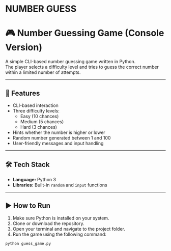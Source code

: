 # NUMBER GUESS
# 🎮 Number Guessing Game (Console Version)

A simple CLI-based number guessing game written in Python.  
The player selects a difficulty level and tries to guess the correct number within a limited number of attempts.

---

## 🚀 Features

- CLI-based interaction
- Three difficulty levels:
  - Easy (10 chances)
  - Medium (5 chances)
  - Hard (3 chances)
- Hints whether the number is higher or lower
- Random number generated between 1 and 100
- User-friendly messages and input handling

---

## 🛠️ Tech Stack

- **Language:** Python 3
- **Libraries:** Built-in `random` and `input` functions

---

## ▶️ How to Run

1. Make sure Python is installed on your system.
2. Clone or download the repository.
3. Open your terminal and navigate to the project folder.
4. Run the game using the following command:

```bash
python guess_game.py
